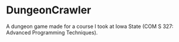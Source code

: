 # DungeonCrawler
A dungeon game made for a course I took at Iowa State (COM S 327: Advanced Programming Techniques).
